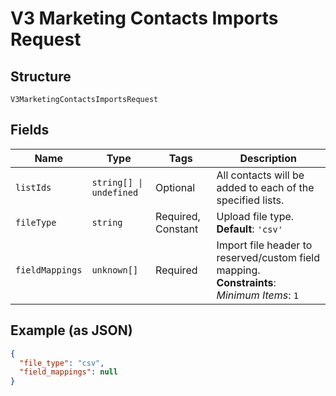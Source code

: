 
# V3 Marketing Contacts Imports Request

## Structure

`V3MarketingContactsImportsRequest`

## Fields

| Name | Type | Tags | Description |
|  --- | --- | --- | --- |
| `listIds` | `string[] \| undefined` | Optional | All contacts will be added to each of the specified lists. |
| `fileType` | `string` | Required, Constant | Upload file type.<br>**Default**: `'csv'` |
| `fieldMappings` | `unknown[]` | Required | Import file header to reserved/custom field mapping.<br>**Constraints**: *Minimum Items*: `1` |

## Example (as JSON)

```json
{
  "file_type": "csv",
  "field_mappings": null
}
```

